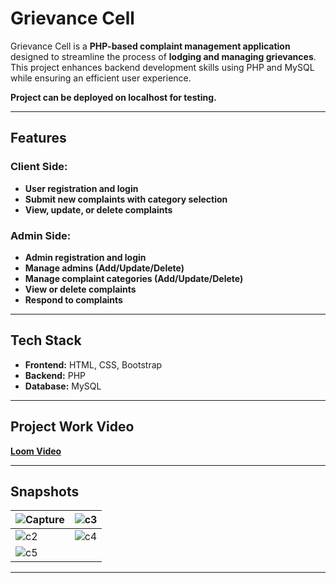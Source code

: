 # Grievance Cell

Grievance Cell is a **PHP-based complaint management application** designed to streamline the process of **lodging and managing grievances**. This project enhances backend development skills using PHP and MySQL while ensuring an efficient user experience.

**Project can be deployed on localhost for testing.**

---

## Features

### Client Side:

- **User registration and login**
- **Submit new complaints with category selection**
- **View, update, or delete complaints**

### Admin Side:

- **Admin registration and login**
- **Manage admins (Add/Update/Delete)**
- **Manage complaint categories (Add/Update/Delete)**
- **View or delete complaints**
- **Respond to complaints**

---

## Tech Stack

- **Frontend:** HTML, CSS, Bootstrap
- **Backend:** PHP
- **Database:** MySQL

---

## Project Work Video

[**Loom Video**](https://www.loom.com/share/9689791313f8441e8830ed5ba988143a)

---

## Snapshots

| ![Capture](https://user-images.githubusercontent.com/68563695/230209301-0e0085b6-ee85-46d7-acc6-9ecac2f186a7.JPG) | ![c3](https://user-images.githubusercontent.com/68563695/230209356-38e13dd6-af6a-4c35-a9cf-4b668b018dc7.JPG) |
| ----------------------------------------------------------------------------------------------------------------- | ------------------------------------------------------------------------------------------------------------ |
| ![c2](https://user-images.githubusercontent.com/68563695/230209452-1303a2a1-9f2b-4ead-9da4-857f22106595.JPG)      | ![c4](https://user-images.githubusercontent.com/68563695/230209510-3d805dae-a0be-4046-9f94-450b5d939afe.JPG) |
| ![c5](https://user-images.githubusercontent.com/68563695/230209544-2d76ab90-e9ef-4edd-b414-6e7a48d85849.JPG)      |                                                                                                              |

---
